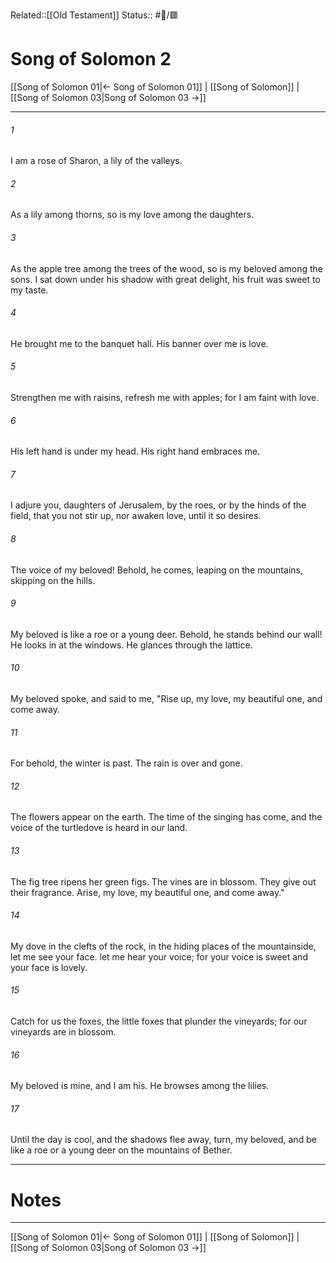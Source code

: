 Related::[[Old Testament]]
Status:: #📖/🟥
# Song of Solomon 2

[[Song of Solomon 01|← Song of Solomon 01]] | [[Song of Solomon]] | [[Song of Solomon 03|Song of Solomon 03 →]]
***



###### 1 
I am a rose of Sharon, a lily of the valleys. 

###### 2 
As a lily among thorns, so is my love among the daughters. 

###### 3 
As the apple tree among the trees of the wood, so is my beloved among the sons. I sat down under his shadow with great delight, his fruit was sweet to my taste. 

###### 4 
He brought me to the banquet hall. His banner over me is love. 

###### 5 
Strengthen me with raisins, refresh me with apples; for I am faint with love. 

###### 6 
His left hand is under my head. His right hand embraces me. 

###### 7 
I adjure you, daughters of Jerusalem, by the roes, or by the hinds of the field, that you not stir up, nor awaken love, until it so desires. 

###### 8 
The voice of my beloved! Behold, he comes, leaping on the mountains, skipping on the hills. 

###### 9 
My beloved is like a roe or a young deer. Behold, he stands behind our wall! He looks in at the windows. He glances through the lattice. 

###### 10 
My beloved spoke, and said to me, "Rise up, my love, my beautiful one, and come away. 

###### 11 
For behold, the winter is past. The rain is over and gone. 

###### 12 
The flowers appear on the earth. The time of the singing has come, and the voice of the turtledove is heard in our land. 

###### 13 
The fig tree ripens her green figs. The vines are in blossom. They give out their fragrance. Arise, my love, my beautiful one, and come away." 

###### 14 
My dove in the clefts of the rock, in the hiding places of the mountainside, let me see your face. let me hear your voice; for your voice is sweet and your face is lovely. 

###### 15 
Catch for us the foxes, the little foxes that plunder the vineyards; for our vineyards are in blossom. 

###### 16 
My beloved is mine, and I am his. He browses among the lilies. 

###### 17 
Until the day is cool, and the shadows flee away, turn, my beloved, and be like a roe or a young deer on the mountains of Bether.

---
# Notes


***
[[Song of Solomon 01|← Song of Solomon 01]] | [[Song of Solomon]] | [[Song of Solomon 03|Song of Solomon 03 →]]
